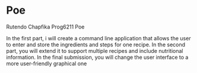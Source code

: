 # Poe
Rutendo Chapfika Prog6211 Poe 

In the first part, i will create a command line application that allows the user to enter and store 
the ingredients and steps for one recipe. In the second part, you will extend it to support multiple 
recipes and include nutritional information. In the final submission, you will change the user 
interface to a more user-friendly graphical one
